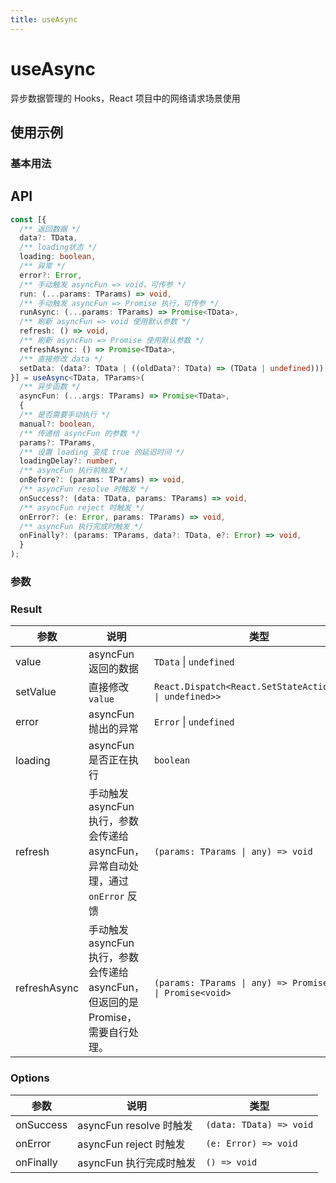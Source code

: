 ```yaml
---
title: useAsync
---
```


# useAsync

异步数据管理的 Hooks，React 项目中的网络请求场景使用

## 使用示例

### 基本用法

<code src="./demo/demo1.tsx"></code>

## API

```ts
const [{
  /** 返回数据 */
  data?: TData,
  /** loading状态 */
  loading: boolean,
  /** 异常 */
  error?: Error,
  /** 手动触发 asyncFun => void，可传参 */
  run: (...params: TParams) => void,
  /** 手动触发 asyncFun => Promise 执行，可传参 */
  runAsync: (...params: TParams) => Promise<TData>,
  /** 刷新 asyncFun => void 使用默认参数 */
  refresh: () => void,
  /** 刷新 asyncFun => Promise 使用默认参数 */
  refreshAsync: () => Promise<TData>,
  /** 直接修改 data */
  setData: (data?: TData | ((oldData?: TData) => (TData | undefined))) => void,
}] = useAsync<TData, TParams>(
  /** 异步函数 */
  asyncFun: (...args: TParams) => Promise<TData>,
  {
  /** 是否需要手动执行 */
  manual?: boolean,
  /** 传递给 asyncFun 的参数 */
  params?: TParams,
  /** 设置 loading 变成 true 的延迟时间 */
  loadingDelay?: number,
  /** asyncFun 执行前触发 */
  onBefore?: (params: TParams) => void,
  /** asyncFun resolve 时触发 */
  onSuccess?: (data: TData, params: TParams) => void,
  /** asyncFun reject 时触发 */
  onError?: (e: Error, params: TParams) => void,
  /** asyncFun 执行完成时触发 */
  onFinally?: (params: TParams, data?: TData, e?: Error) => void,
  }
);

```

### 参数

### Result

| 参数 | 说明 | 类型 |
| --- | --- | --- |
| value | asyncFun 返回的数据 | `TData` \| `undefined` |
| setValue | 直接修改 `value` | `React.Dispatch<React.SetStateAction<TData \| undefined>>` |
| error | asyncFun 抛出的异常 | `Error` \| `undefined` |
| loading | asyncFun 是否正在执行 | `boolean` |
| refresh | 手动触发 asyncFun 执行，参数会传递给 asyncFun，异常自动处理，通过 `onError` 反馈 | `(params: TParams \| any) => void` |
| refreshAsync | 手动触发 asyncFun 执行，参数会传递给 asyncFun，但返回的是 Promise，需要自行处理。 | `(params: TParams \| any) => Promise<TData> \| Promise<void>` |

### Options

| 参数      | 说明                    | 类型                    |
| --------- | ----------------------- | ----------------------- |
| onSuccess | asyncFun resolve 时触发 | `(data: TData) => void` |
| onError   | asyncFun reject 时触发  | `(e: Error) => void`    |
| onFinally | asyncFun 执行完成时触发 | `() => void`            |
